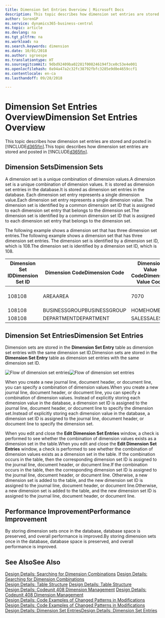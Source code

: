 ```yaml
---
title: Dimension Set Entries Overview | Microsoft Docs
description: This topic describes how dimension set entries are stored and posted in Dynamcis 365.
author: SorenGP
ms.service: dynamics365-business-central
ms.topic: article
ms.devlang: na
ms.tgt_pltfrm: na
ms.workload: na
ms.search.keywords: dimension
ms.date: 10/01/2018
ms.author: sgroespe
ms.translationtype: HT
ms.sourcegitcommit: 9dbd92409ba02281f008246194f3ce0c53e4e001
ms.openlocfilehash: 0a94a47a2c32fc38792fbfc3285e9d0e4659ccf1
ms.contentlocale: en-ca
ms.lasthandoff: 09/28/2018

---
```

# <a name="dimension-set-entries-overview"></a><span data-ttu-id="b90f6-103">Dimension Set Entries Overview</span><span class="sxs-lookup"><span data-stu-id="b90f6-103">Dimension Set Entries Overview</span></span>
<span data-ttu-id="b90f6-104">This topic describes how dimension set entries are stored and posted in [!INCLUDE[d365fin](includes/d365fin_md.md)].</span><span class="sxs-lookup"><span data-stu-id="b90f6-104">This topic describes how dimension set entries are stored and posted in [!INCLUDE[d365fin](includes/d365fin_md.md)].</span></span>  

## <a name="dimension-sets"></a><span data-ttu-id="b90f6-105">Dimension Sets</span><span class="sxs-lookup"><span data-stu-id="b90f6-105">Dimension Sets</span></span>  
<span data-ttu-id="b90f6-106">A dimension set is a unique combination of dimension values.</span><span class="sxs-lookup"><span data-stu-id="b90f6-106">A dimension set is a unique combination of dimension values.</span></span> <span data-ttu-id="b90f6-107">It is stored as dimension set entries in the database.</span><span class="sxs-lookup"><span data-stu-id="b90f6-107">It is stored as dimension set entries in the database.</span></span> <span data-ttu-id="b90f6-108">Each dimension set entry represents a single dimension value.</span><span class="sxs-lookup"><span data-stu-id="b90f6-108">Each dimension set entry represents a single dimension value.</span></span> <span data-ttu-id="b90f6-109">The dimension set is identified by a common dimension set ID that is assigned to each dimension set entry that belongs to the dimension set.</span><span class="sxs-lookup"><span data-stu-id="b90f6-109">The dimension set is identified by a common dimension set ID that is assigned to each dimension set entry that belongs to the dimension set.</span></span>  

<span data-ttu-id="b90f6-110">The following example shows a dimension set that has three dimension set entries.</span><span class="sxs-lookup"><span data-stu-id="b90f6-110">The following example shows a dimension set that has three dimension set entries.</span></span> <span data-ttu-id="b90f6-111">The dimension set is identified by a dimension set ID, which is 108.</span><span class="sxs-lookup"><span data-stu-id="b90f6-111">The dimension set is identified by a dimension set ID, which is 108.</span></span>  

|<span data-ttu-id="b90f6-112">Dimension Set ID</span><span class="sxs-lookup"><span data-stu-id="b90f6-112">Dimension Set ID</span></span>|<span data-ttu-id="b90f6-113">Dimension Code</span><span class="sxs-lookup"><span data-stu-id="b90f6-113">Dimension Code</span></span>|<span data-ttu-id="b90f6-114">Dimension Value Code</span><span class="sxs-lookup"><span data-stu-id="b90f6-114">Dimension Value Code</span></span>|<span data-ttu-id="b90f6-115">Dimension Value Name</span><span class="sxs-lookup"><span data-stu-id="b90f6-115">Dimension Value Name</span></span>|  
|----------------------|--------------------|--------------------------|--------------------------|  
|<span data-ttu-id="b90f6-116">108</span><span class="sxs-lookup"><span data-stu-id="b90f6-116">108</span></span>|<span data-ttu-id="b90f6-117">AREA</span><span class="sxs-lookup"><span data-stu-id="b90f6-117">AREA</span></span>|<span data-ttu-id="b90f6-118">70</span><span class="sxs-lookup"><span data-stu-id="b90f6-118">70</span></span>|<span data-ttu-id="b90f6-119">America North</span><span class="sxs-lookup"><span data-stu-id="b90f6-119">America North</span></span>|  
|<span data-ttu-id="b90f6-120">108</span><span class="sxs-lookup"><span data-stu-id="b90f6-120">108</span></span>|<span data-ttu-id="b90f6-121">BUSINESSGROUP</span><span class="sxs-lookup"><span data-stu-id="b90f6-121">BUSINESSGROUP</span></span>|<span data-ttu-id="b90f6-122">HOME</span><span class="sxs-lookup"><span data-stu-id="b90f6-122">HOME</span></span>|<span data-ttu-id="b90f6-123">Home</span><span class="sxs-lookup"><span data-stu-id="b90f6-123">Home</span></span>|  
|<span data-ttu-id="b90f6-124">108</span><span class="sxs-lookup"><span data-stu-id="b90f6-124">108</span></span>|<span data-ttu-id="b90f6-125">DEPARTMENT</span><span class="sxs-lookup"><span data-stu-id="b90f6-125">DEPARTMENT</span></span>|<span data-ttu-id="b90f6-126">SALES</span><span class="sxs-lookup"><span data-stu-id="b90f6-126">SALES</span></span>|<span data-ttu-id="b90f6-127">Sales</span><span class="sxs-lookup"><span data-stu-id="b90f6-127">Sales</span></span>|  

## <a name="dimension-set-entries"></a><span data-ttu-id="b90f6-128">Dimension Set Entries</span><span class="sxs-lookup"><span data-stu-id="b90f6-128">Dimension Set Entries</span></span>  
<span data-ttu-id="b90f6-129">Dimension sets are stored in the **Dimension Set Entry** table as dimension set entries with the same dimension set ID.</span><span class="sxs-lookup"><span data-stu-id="b90f6-129">Dimension sets are stored in the **Dimension Set Entry** table as dimension set entries with the same dimension set ID.</span></span>  

<span data-ttu-id="b90f6-130">![Flow of dimension set entries](media/dimensionentrynav7.png "Flow of dimension set entries")</span><span class="sxs-lookup"><span data-stu-id="b90f6-130">![Flow of dimension set entries](media/dimensionentrynav7.png "Flow of dimension set entries")</span></span>  

<span data-ttu-id="b90f6-131">When you create a new journal line, document header, or document line, you can specify a combination of dimension values.</span><span class="sxs-lookup"><span data-stu-id="b90f6-131">When you create a new journal line, document header, or document line, you can specify a combination of dimension values.</span></span> <span data-ttu-id="b90f6-132">Instead of explicitly storing each dimension value in the database, a dimension set ID is assigned to the journal line, document header, or document line to specify the dimension set.</span><span class="sxs-lookup"><span data-stu-id="b90f6-132">Instead of explicitly storing each dimension value in the database, a dimension set ID is assigned to the journal line, document header, or document line to specify the dimension set.</span></span>  

<span data-ttu-id="b90f6-133">When you edit and close the **Edit Dimension Set Entries** window, a check is performed to see whether the combination of dimension values exists as a dimension set in the table.</span><span class="sxs-lookup"><span data-stu-id="b90f6-133">When you edit and close the **Edit Dimension Set Entries** window, a check is performed to see whether the combination of dimension values exists as a dimension set in the table.</span></span> <span data-ttu-id="b90f6-134">If the combination occurs in the table, then the corresponding dimension set ID is assigned to the journal line, document header, or document line.</span><span class="sxs-lookup"><span data-stu-id="b90f6-134">If the combination occurs in the table, then the corresponding dimension set ID is assigned to the journal line, document header, or document line.</span></span> <span data-ttu-id="b90f6-135">Otherwise, a new dimension set is added to the table, and the new dimension set ID is assigned to the journal line, document header, or document line.</span><span class="sxs-lookup"><span data-stu-id="b90f6-135">Otherwise, a new dimension set is added to the table, and the new dimension set ID is assigned to the journal line, document header, or document line.</span></span>  

## <a name="performance-improvement"></a><span data-ttu-id="b90f6-136">Performance Improvement</span><span class="sxs-lookup"><span data-stu-id="b90f6-136">Performance Improvement</span></span>  
<span data-ttu-id="b90f6-137">By storing dimension sets once in the database, database space is preserved, and overall performance is improved.</span><span class="sxs-lookup"><span data-stu-id="b90f6-137">By storing dimension sets once in the database, database space is preserved, and overall performance is improved.</span></span>  

## <a name="see-also"></a><span data-ttu-id="b90f6-138">See Also</span><span class="sxs-lookup"><span data-stu-id="b90f6-138">See Also</span></span>  
<span data-ttu-id="b90f6-139">[Design Details: Searching for Dimension Combinations](design-details-searching-for-dimension-combinations.md) </span><span class="sxs-lookup"><span data-stu-id="b90f6-139">[Design Details: Searching for Dimension Combinations](design-details-searching-for-dimension-combinations.md) </span></span>  
<span data-ttu-id="b90f6-140">[Design Details: Table Structure](design-details-table-structure.md) </span><span class="sxs-lookup"><span data-stu-id="b90f6-140">[Design Details: Table Structure](design-details-table-structure.md) </span></span>  
<span data-ttu-id="b90f6-141">[Design Details: Codeunit 408 Dimension Management](design-details-codeunit-408-dimension-management.md) </span><span class="sxs-lookup"><span data-stu-id="b90f6-141">[Design Details: Codeunit 408 Dimension Management](design-details-codeunit-408-dimension-management.md) </span></span>  
<span data-ttu-id="b90f6-142">[Design Details: Code Examples of Changed Patterns in Modifications](design-details-code-examples-of-changed-patterns-in-modifications.md) </span><span class="sxs-lookup"><span data-stu-id="b90f6-142">[Design Details: Code Examples of Changed Patterns in Modifications](design-details-code-examples-of-changed-patterns-in-modifications.md) </span></span>  
[<span data-ttu-id="b90f6-143">Design Details: Dimension Set Entries</span><span class="sxs-lookup"><span data-stu-id="b90f6-143">Design Details: Dimension Set Entries</span></span>](design-details-dimension-set-entries.md)   


